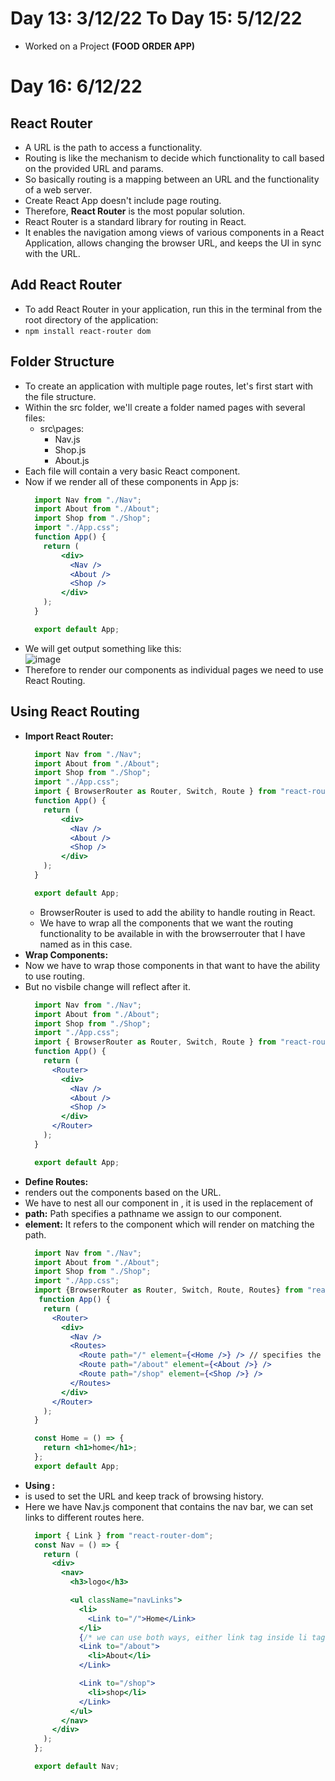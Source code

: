 # Day 13: 3/12/22 To Day 15: 5/12/22
- Worked on a Project **(FOOD ORDER APP)**
# Day 16: 6/12/22
## React Router 
- A URL is the path to access a functionality. 
- Routing is like the mechanism to decide which functionality to call based on the provided URL and params. 
- So basically routing is a mapping between an URL and the functionality of a web server.
- Create React App doesn't include page routing.
- Therefore, **React Router** is the most popular solution.
- React Router is a standard library for routing in React. 
- It enables the navigation among views of various components in a React Application, allows changing the browser URL, and keeps the UI in sync with the URL.
## Add React Router
- To add React Router in your application, run this in the terminal from the root directory of the application:
- `npm install react-router dom`
## Folder Structure
- To create an application with multiple page routes, let's first start with the file structure.
- Within the src folder, we'll create a folder named pages with several files:
  - src\pages\:
    - Nav.js
    - Shop.js
    - About.js
- Each file will contain a very basic React  component.
- Now if we render all of these components in App js: 
  ```jsx
    import Nav from "./Nav";
    import About from "./About";
    import Shop from "./Shop";
    import "./App.css";
    function App() {
      return (
          <div>
            <Nav />
            <About />
            <Shop />
          </div>
      );
    }

    export default App;
  ```
 - We will get output something like this: <br>
 ![image](https://user-images.githubusercontent.com/88162824/205910723-772cda68-76a3-4703-8461-e7a5772c8952.png)
- Therefore to render our components as individual pages we need to use React Routing. 
## Using React Routing
- **Import React Router:**
  ```jsx 
    import Nav from "./Nav";
    import About from "./About";
    import Shop from "./Shop";
    import "./App.css";
    import { BrowserRouter as Router, Switch, Route } from "react-router-dom";
    function App() {
      return (
          <div>
            <Nav />
            <About />
            <Shop />
          </div>
      );
    }

    export default App;
  ```
  - BrowserRouter is used to add the ability to handle routing in React. 
  - We have to wrap all the components that we want the routing functionality to be available in with the browserrouter that I have named as <Router> in this case. 
- **Wrap Components:**
- Now we have to wrap those components in <Router> that want to have the ability to use routing.
- But no visbile change will reflect after it. 
  ```jsx
    import Nav from "./Nav";
    import About from "./About";
    import Shop from "./Shop";
    import "./App.css";
    import { BrowserRouter as Router, Switch, Route } from "react-router-dom";
    function App() {
      return (
        <Router>
          <div>
            <Nav />
            <About />
            <Shop />
          </div>
        </Router>
      );
    }

    export default App;

  ```
- **Define Routes:**
- <Route> renders out the components based on the URL.
- We have to nest all our <Route> component in <Routes>, it is used in the replacement of <switch>
- **path:** Path specifies a pathname we assign to our component.
- **element:** It refers to the component which will render on matching the path. 
  ```jsx
    import Nav from "./Nav";
    import About from "./About";
    import Shop from "./Shop";
    import "./App.css";
    import {BrowserRouter as Router, Switch, Route, Routes} from "react-router-dom";
     function App() {
      return (
        <Router>
          <div>
            <Nav />
            <Routes>
              <Route path="/" element={<Home />} /> // specifies the home page 
              <Route path="/about" element={<About />} />
              <Route path="/shop" element={<Shop />} />
            </Routes>
          </div>
        </Router>
      );
    }

    const Home = () => {
      return <h1>home</h1>;
    };
    export default App;

  ```
- **Using <Link>:**
- <Link> is used to set the URL and keep track of browsing history.
- Here we have Nav.js component that contains the  nav bar, we can set links to different routes here. 
  ```jsx 
    import { Link } from "react-router-dom";
    const Nav = () => {
      return (
        <div>
          <nav>
            <h3>logo</h3>

            <ul className="navLinks">
              <li>
                <Link to="/">Home</Link>
              </li>
              {/* we can use both ways, either link tag inside li tag or li tag inside link */}
              <Link to="/about">
                <li>About</li>
              </Link>

              <Link to="/shop">
                <li>shop</li>
              </Link>
            </ul>
          </nav>
        </div>
      );
    };

    export default Nav;

  ```
